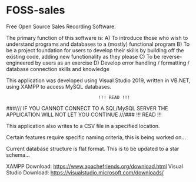 # FOSS-sales
Free Open Source Sales Recording Software.

The primary function of this software is: 
   A) To introduce those who wish to understand programs and databases to a (mostly) functional program
   B) To be a project foundation for users to develop their skills by building off the existing code, 
      adding new functionality as they please
   C) To be reverse-engineered by users as an exercise
   D) Develop error handling / formatting / database connection skills and knowledge
   
This application was developed using Visual Studio 2019, written in VB.NET, using XAMPP to access MySQL databases.

                                       !!! READ !!!
###/// IF YOU CANNOT CONNECT TO A SQL/MySQL SERVER THE APPLICATION WILL NOT LET YOU CONTINUE ///###
                                       !!! READ !!!
    
This application also writes to a CSV file in a specified location.

Certain features require specific naming criteria, this is being worked on...

Current database structure is flat format. This is to be updated to a star schema...

XAMPP Download: https://www.apachefriends.org/download.html
Visual Studio Download: https://visualstudio.microsoft.com/downloads/
